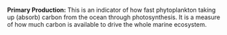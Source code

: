 **Primary Production:** This is an indicator of how fast phytoplankton
taking up (absorb) carbon from the ocean through photosynthesis. It is a
measure of how much carbon is available to drive the whole marine
ecosystem.




